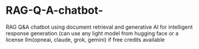 # RAG-Q-A-chatbot-
RAG Q&amp;A chatbot using document retrieval and generative AI for intelligent response generation (can use any light model from hugging face or a license llm(opneai, claude, grok, gemini) if free credits available
